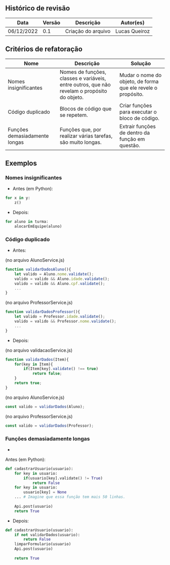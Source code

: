 ## Histórico de revisão

| Data       | Versão | Descrição            | Autor(es)                          |
| ---------- | ------ | -------------------- | ---------------------------------- |
| 06/12/2022 |  0.1   | Criação do arquivo   | Lucas Queiroz                      |

## Critérios de refatoração

| Nome                          | Descrição                                                    | Solução                                                      |
| ----------------------------- | ------------------------------------------------------------ | ------------------------------------------------------------ |
| Nomes insignificantes         | Nomes de funções, classes e variáveis, entre outros, que não revelam o propósito do objeto. | Mudar o nome do objeto, de forma que ele revele o propósito. |
| Código duplicado              | Blocos de código que se repetem.                             | Criar funções para executar o bloco de código.               |
| Funções demasiadamente longas | Funções que, por realizar várias tarefas, são muito longas.  | Extrair funções de dentro da função em questão.              |

## Exemplos

### Nomes insignificantes

- Antes (em Python):

```python
for x in y:
    z()
```

- Depois:

```python
for aluno in turma:
    alocarEmEquipe(aluno)
```

### Código duplicado

- Antes: 

(no arquivo AlunoService.js)

```javascript
function validarDadosAluno(){
    let valido = Aluno.nome.validate();
    valido = valido && Aluno.idade.validate();
    valido = valido && Aluno.cpf.validate();
    ...
}
```

(no arquivo ProfessorService.js)

```javascript
function validarDadosProfessor(){
	let valido = Professor.idade.validate();
	valido = valido && Professor.nome.validate();
    ...
}
```

- Depois:

(no arquivo validacaoService.js)

```javascript
function validarDados(Item){
    for(key in Item){
        if(Item[key].validate() !== true)
            return false;
    }
    return true;
}
```

(no arquivo AlunoService.js)

```javascript
const valido = validarDados(Aluno);
```

(no arquivo ProfessorService.js)

```javascript
const valido = validarDados(Professor);
```

### Funções demasiadamente longas
- 
Antes (em Python):

```python
def cadastrarUsuario(usuario):
    for key in usuario:
        if(usuario[key].validate() != True)
        	return False
    for key in usuario:
        usuario[key] = None 
    ... # Imagine que essa função tem mais 50 linhas.
   
   	Api.post(usuario)
    return True
```

- Depois:

```python
def cadastrarUsuario(usuario):
    if not validarDados(usuario):
        return False
    limparFormulario(usuario)
    Api.post(usuario)
    
    return True
    
```

